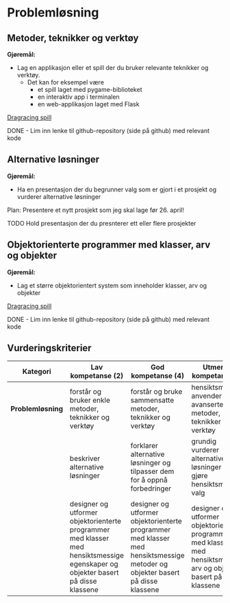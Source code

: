 # Problemløsning

## Metoder, teknikker og verktøy

**Gjøremål:**
- Lag en applikasjon eller et spill der du bruker relevante teknikker og verktøy.
  - Det kan for eksempel være
    - et spill laget med pygame-biblioteket
    - en interaktiv app i terminalen
    - en web-applikasjon laget med Flask

[Dragracing spill](https://github.com/HenrikS-A/IT2-drag-race-spillprosjekt)

DONE - Lim inn lenke til github-repository (side på github) med relevant kode


## Alternative løsninger

**Gjøremål:**
- Ha en presentasjon der du begrunner valg som er gjort i et prosjekt og vurderer alternative løsninger

Plan: Presentere et nytt prosjekt som jeg skal lage før 26. april!

TODO Hold presentasjon der du presnterer ett eller flere prosjekter

## Objektorienterte programmer med klasser, arv og objekter

**Gjøremål:**

- Lag et større objektorientert system som inneholder klasser, arv og objekter

[Dragracing spill](https://github.com/HenrikS-A/IT2-drag-race-spillprosjekt)

DONE - Lim inn lenke til github-repository (side på github) med relevant kode

## Vurderingskriterier

| Kategori           | Lav kompetanse (2)                                                                                                               | God kompetanse (4)                                                                                                            | Utmerket kompetanse (6)                                                                                               |
| ------------------ | -------------------------------------------------------------------------------------------------------------------------------- | ----------------------------------------------------------------------------------------------------------------------------- | --------------------------------------------------------------------------------------------------------------------- |
| **Problemløsning** | forstår og bruker enkle metoder, teknikker og verktøy                                                                            | forstår og bruke sammensatte metoder, teknikker og verktøy                                                                    | hensiktsmessig anvender avanserte metoder, teknikker og verktøy                                                       |
|                    | beskriver alternative løsninger                                                                                                  | forklarer alternative løsninger og tilpasser dem for å oppnå forbedringer                                                     | grundig vurderer alternative løsninger og gjøre hensiktsmessige valg                                                  |
|                    | designer og utformer objektorienterte programmer med klasser med hensiktsmessige egenskaper og objekter basert på disse klassene | designer og utformer objektorienterte programmer med klasser med hensiktsmessige metoder og objekter basert på disse klassene | designer og utformer objektorienterte programmer med klasser med hensiktsmessig arv og objekter basert på de klassene |
